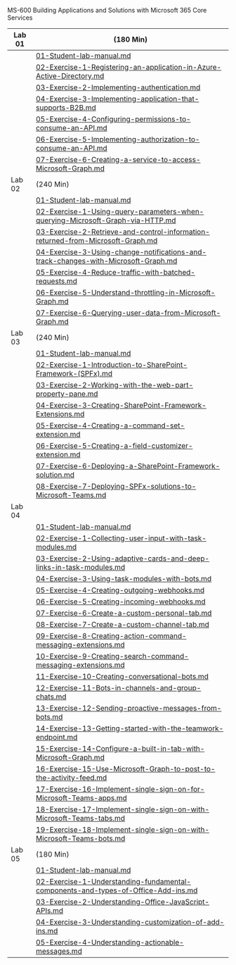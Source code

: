 MS-600
 Building Applications and Solutions with Microsoft 365 Core Services


 

| Lab 01 | (180 Min)                                                    |
| ------ | ------------------------------------------------------------ |
|        | [01-Student-lab-manual.md](Instructions/Labs/Lab01/Lab01-Implementing-Microsoft-Identity-lab-instructions/01-Student-lab-manual.md)                                     |
|        | [02-Exercise-1-Registering-an-application-in-Azure-Active-Directory.md](Instructions/Labs/Lab01/Lab01-Implementing-Microsoft-Identity-lab-instructions/02-Exercise-1-Registering-an-application-in-Azure-Active-Directory.md) |
|        | [03-Exercise-2-Implementing-authentication.md](Instructions/Labs/Lab01/Lab01-Implementing-Microsoft-Identity-lab-instructions/03-Exercise-2-Implementing-authentication.md)                 |
|        | [04-Exercise-3-Implementing-application-that-supports-B2B.md](Instructions/Labs/Lab01/Lab01-Implementing-Microsoft-Identity-lab-instructions/04-Exercise-3-Implementing-application-that-supports-B2B.md)  |
|        | [05-Exercise-4-Configuring-permissions-to-consume-an-API.md](Instructions/Labs/Lab01/Lab01-Implementing-Microsoft-Identity-lab-instructions/05-Exercise-4-Configuring-permissions-to-consume-an-API.md)   |
|        | [06-Exercise-5-Implementing-authorization-to-consume-an-API.md](Instructions/Labs/Lab01/Lab01-Implementing-Microsoft-Identity-lab-instructions/06-Exercise-5-Implementing-authorization-to-consume-an-API.md) |
|        | [07-Exercise-6-Creating-a-service-to-access-Microsoft-Graph.md](Instructions/Labs/Lab01/Lab01-Implementing-Microsoft-Identity-lab-instructions/07-Exercise-6-Creating-a-service-to-access-Microsoft-Graph.md) |
| Lab 02 | (240 Min)                                                    |
|        | [01-Student-lab-manual.md](Instructions/Labs/Lab02/Lab02-Work-with-Microsoft-Graph-lab-instructions/01-Student-lab-manual.md)                                     |
|        | [02-Exercise-1-Using-query-parameters-when-querying-Microsoft-Graph-via-HTTP.md](Instructions/Labs/Lab02/Lab02-Work-with-Microsoft-Graph-lab-instructions/02-Exercise-1-Using-query-parameters-when-querying-Microsoft-Graph-via-HTTP.md) |
|        | [03-Exercise-2-Retrieve-and-control-information-returned-from-Microsoft-Graph.md](Instructions/Labs/Lab02/Lab02-Work-with-Microsoft-Graph-lab-instructions/03-Exercise-2-Retrieve-and-control-information-returned-from-Microsoft-Graph.md) |
|        | [04-Exercise-3-Using-change-notifications-and-track-changes-with-Microsoft-Graph.md](Instructions/Labs/Lab02/Lab02-Work-with-Microsoft-Graph-lab-instructions/04-Exercise-3-Using-change-notifications-and-track-changes-with-Microsoft-Graph.md) |
|        | [05-Exercise-4-Reduce-traffic-with-batched-requests.md](Instructions/Labs/Lab02/Lab02-Work-with-Microsoft-Graph-lab-instructions/05-Exercise-4-Reduce-traffic-with-batched-requests.md)        |
|        | [06-Exercise-5-Understand-throttling-in-Microsoft-Graph.md](Instructions/Labs/Lab02/Lab02-Work-with-Microsoft-Graph-lab-instructions/06-Exercise-5-Understand-throttling-in-Microsoft-Graph.md)    |
|        | [07-Exercise-6-Querying-user-data-from-Microsoft-Graph.md](Instructions/Labs/Lab02/Lab02-Work-with-Microsoft-Graph-lab-instructions/07-Exercise-6-Querying-user-data-from-Microsoft-Graph.md)     |
| Lab 03 | (240 Min)                                                    |
|        | [01-Student-lab-manual.md](Instructions/Labs/Lab03/Lab03-Extending-and-customizing-SharePoint-lab-instructions/01-Student-lab-manual.md)                                     |
|        | [02-Exercise-1-Introduction-to-SharePoint-Framework-(SPFx).md](Instructions/Labs/Lab03/Lab03-Extending-and-customizing-SharePoint-lab-instructions/02-Exercise-1-Introduction-to-SharePoint-Framework-(SPFx).md) |
|        | [03-Exercise-2-Working-with-the-web-part-property-pane.md](Instructions/Labs/Lab03/Lab03-Extending-and-customizing-SharePoint-lab-instructions/03-Exercise-2-Working-with-the-web-part-property-pane.md)     |
|        | [04-Exercise-3-Creating-SharePoint-Framework-Extensions.md](Instructions/Labs/Lab03/Lab03-Extending-and-customizing-SharePoint-lab-instructions/04-Exercise-3-Creating-SharePoint-Framework-Extensions.md)    |
|        | [05-Exercise-4-Creating-a-command-set-extension.md](Instructions/Labs/Lab03/Lab03-Extending-and-customizing-SharePoint-lab-instructions/05-Exercise-4-Creating-a-command-set-extension.md)            |
|        | [06-Exercise-5-Creating-a-field-customizer-extension.md](Instructions/Labs/Lab03/Lab03-Extending-and-customizing-SharePoint-lab-instructions/06-Exercise-5-Creating-a-field-customizer-extension.md)       |
|        | [07-Exercise-6-Deploying-a-SharePoint-Framework-solution.md](Instructions/Labs/Lab03/Lab03-Extending-and-customizing-SharePoint-lab-instructions/07-Exercise-6-Deploying-a-SharePoint-Framework-solution.md)   |
|        | [08-Exercise-7-Deploying-SPFx-solutions-to-Microsoft-Teams.md](Instructions/Labs/Lab03/Lab03-Extending-and-customizing-SharePoint-lab-instructions/08-Exercise-7-Deploying-SPFx-solutions-to-Microsoft-Teams.md) |
| Lab 04 |                                                              |
|        | [01-Student-lab-manual.md](Instructions/Labs/Lab04/Lab04-Extending-Teams-lab-instructions/01-Student-lab-manual.md)                                     |
|        | [02-Exercise-1-Collecting-user-input-with-task-modules.md](Instructions/Labs/Lab04/Lab04-Extending-Teams-lab-instructions/02-Exercise-1-Collecting-user-input-with-task-modules.md)     |
|        | [03-Exercise-2-Using-adaptive-cards-and-deep-links-in-task-modules.md](Instructions/Labs/Lab04/Lab04-Extending-Teams-lab-instructions/03-Exercise-2-Using-adaptive-cards-and-deep-links-in-task-modules.md) |
|        | [04-Exercise-3-Using-task-modules-with-bots.md](Instructions/Labs/Lab04/Lab04-Extending-Teams-lab-instructions/04-Exercise-3-Using-task-modules-with-bots.md)                |
|        | [05-Exercise-4-Creating-outgoing-webhooks.md](Instructions/Labs/Lab04/Lab04-Extending-Teams-lab-instructions/05-Exercise-4-Creating-outgoing-webhooks.md)                  |
|        | [06-Exercise-5-Creating-incoming-webhooks.md](Instructions/Labs/Lab04/Lab04-Extending-Teams-lab-instructions/06-Exercise-5-Creating-incoming-webhooks.md)                  |
|        | [07-Exercise-6-Create-a-custom-personal-tab.md](Instructions/Labs/Lab04/Lab04-Extending-Teams-lab-instructions/07-Exercise-6-Create-a-custom-personal-tab.md)                |
|        | [08-Exercise-7-Create-a-custom-channel-tab.md](Instructions/Labs/Lab04/Lab04-Extending-Teams-lab-instructions/08-Exercise-7-Create-a-custom-channel-tab.md)                 |
|        | [09-Exercise-8-Creating-action-command-messaging-extensions.md](Instructions/Labs/Lab04/Lab04-Extending-Teams-lab-instructions/09-Exercise-8-Creating-action-command-messaging-extensions.md) |
|        | [10-Exercise-9-Creating-search-command-messaging-extensions.md](Instructions/Labs/Lab04/Lab04-Extending-Teams-lab-instructions/10-Exercise-9-Creating-search-command-messaging-extensions.md) |
|        | [11-Exercise-10-Creating-conversational-bots.md](Instructions/Labs/Lab04/Lab04-Extending-Teams-lab-instructions/11-Exercise-10-Creating-conversational-bots.md)               |
|        | [12-Exercise-11-Bots-in-channels-and-group-chats.md](Instructions/Labs/Lab04/Lab04-Extending-Teams-lab-instructions/12-Exercise-11-Bots-in-channels-and-group-chats.md)           |
|        | [13-Exercise-12-Sending-proactive-messages-from-bots.md](Instructions/Labs/Lab04/Lab04-Extending-Teams-lab-instructions/13-Exercise-12-Sending-proactive-messages-from-bots.md)       |
|        | [14-Exercise-13-Getting-started-with-the-teamwork-endpoint.md](Instructions/Labs/Lab04/Lab04-Extending-Teams-lab-instructions/14-Exercise-13-Getting-started-with-the-teamwork-endpoint.md) |
|        | [15-Exercise-14-Configure-a-built-in-tab-with-Microsoft-Graph.md](Instructions/Labs/Lab04/Lab04-Extending-Teams-lab-instructions/15-Exercise-14-Configure-a-built-in-tab-with-Microsoft-Graph.md) |
|        | [16-Exercise-15-Use-Microsoft-Graph-to-post-to-the-activity-feed.md](Instructions/Labs/Lab04/Lab04-Extending-Teams-lab-instructions/16-Exercise-15-Use-Microsoft-Graph-to-post-to-the-activity-feed.md) |
|        | [17-Exercise-16-Implement-single-sign-on-for-Microsoft-Teams-apps.md](Instructions/Labs/Lab04/Lab04-Extending-Teams-lab-instructions/17-Exercise-16-Implement-single-sign-on-for-Microsoft-Teams-apps.md) |
|        | [18-Exercise-17-Implement-single-sign-on-with-Microsoft-Teams-tabs.md](Instructions/Labs/Lab04/Lab04-Extending-Teams-lab-instructions/18-Exercise-17-Implement-single-sign-on-with-Microsoft-Teams-tabs.md) |
|        | [19-Exercise-18-Implement-single-sign-on-with-Microsoft-Teams-bots.md](Instructions/Labs/Lab04/Lab04-Extending-Teams-lab-instructions/19-Exercise-18-Implement-single-sign-on-with-Microsoft-Teams-bots.md) |
| Lab 05 | (180 Min)                                                    |
|        | [01-Student-lab-manual.md](Instructions/Labs/Lab05/Lab05-Extending-Office-lab-instructions/01-Student-lab-manual.md)                                     |
|        | [02-Exercise-1-Understanding-fundamental-components-and-types-of-Office-Add-ins.md](Instructions/Labs/Lab05/Lab05-Extending-Office-lab-instructions/02-Exercise-1-Understanding-fundamental-components-and-types-of-Office-Add-ins.md) |
|        | [03-Exercise-2-Understanding-Office-JavaScript-APIs.md](Instructions/Labs/Lab05/Lab05-Extending-Office-lab-instructions/03-Exercise-2-Understanding-Office-JavaScript-APIs.md)        |
|        | [04-Exercise-3-Understanding-customization-of-add-ins.md](Instructions/Labs/Lab05/Lab05-Extending-Office-lab-instructions/04-Exercise-3-Understanding-customization-of-add-ins.md)      |
|        | [05-Exercise-4-Understanding-actionable-messages.md](Instructions/Labs/Lab05/Lab05-Extending-Office-lab-instructions/05-Exercise-4-Understanding-actionable-messages.md)           |

